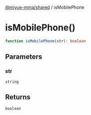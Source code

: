 [@miyue-mma/shared](../index.md) / isMobilePhone

# isMobilePhone()

```ts
function isMobilePhone(str): boolean
```

## Parameters

### str

`string`

## Returns

`boolean`
